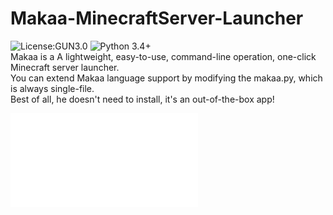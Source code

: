 # Makaa-MinecraftServer-Launcher
![License:GUN3.0](https://img.shields.io/badge/license-GNU%20General%20Public%20License%20v3.0-blue)
![Python 3.4+](https://img.shields.io/badge/Python-3.4%2B-blue)  
Makaa is a A lightweight, easy-to-use, command-line operation, one-click Minecraft server launcher.  
You can extend Makaa language support by modifying the makaa.py, which is always single-file.  
Best of all, he doesn't need to install, it's an out-of-the-box app!

![](README_CN.md)
